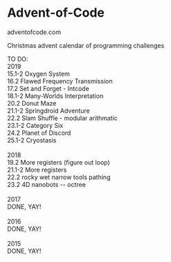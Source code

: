 # Advent-of-Code


adventofcode.com


Christmas advent calendar of programming challenges


TO DO:<br>
2019<br>
15.1-2  Oxygen System<br>
16.2    Flawed Frequency Transmission<br>
17.2    Set and Forget - Intcode<br>
18.1-2  Many-Worlds Interpretation<br>
20.2    Donut Maze<br>
21.1-2  Springdroid Adventure<br>
22.2    Slam Shuffle - modular arithmatic<br>
23.1-2  Category Six<br>
24.2    Planet of Discord<br>
25.1-2  Cryostasis<br>
<br>
2018<br>
19.2    More registers (figure out loop)<br>
21.1-2  More registers<br>
22.2    rocky wet narrow tools pathing<br>
23.2    4D nanobots -- octree<br>
<br>
2017<br>
DONE, YAY!
<BR>
<br>
2016<br>
DONE, YAY!<br>
<br>
2015<br>
DONE, YAY!

